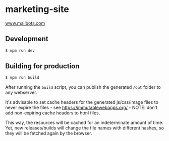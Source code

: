 # marketing-site

www.mailbots.com

## Development

```sh
$ npm run dev
```

## Building for production

```sh
$ npm run build
```

After running the `build` script, you can publish the generated `/out` folder to any webserver.

It's advisable to set cache headers for the generated js/css/image files to never expire the files - see https://immutablewebapps.org/ - NOTE: don't add non-expiring cache headers to html files.

This way, the resources will be cached for an indeterminate amount of time. Yet, new releases/builds will change the file names with different hashes, so they will be fetched again by the browser.
